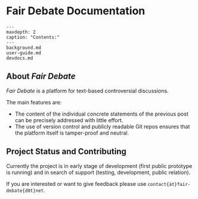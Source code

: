 # Fair Debate Documentation


```{toctree}
---
maxdepth: 2
caption: "Contents:"
---
background.md
user-guide.md
devdocs.md
```

## About *Fair Debate*

*Fair Debate* is a platform for text-based controversial discussions.

The main features are:

- The content of the individual concrete statements of the previous post can be precisely addressed with little effort.
- The use of version control and publicly readable Git repos ensures that the platform itself is tamper-proof and neutral.

## Project Status and Contributing

Currently the project is in early stage of development (first public prototype is running) and in search of support (testing, development, public relation).

If you are interested or want to give feedback please use `contact{ät}fair-debate{d0t}net`.
